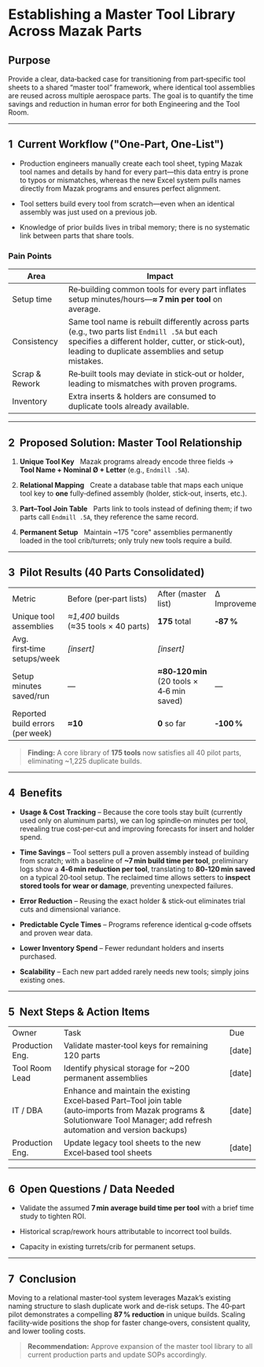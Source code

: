 # Establishing a Master Tool Library Across Mazak Parts

## Purpose

Provide a clear, data‑backed case for transitioning from part‑specific tool sheets to a shared “master tool” framework, where identical tool assemblies are reused across multiple aerospace parts. The goal is to quantify the time savings and reduction in human error for both Engineering and the Tool Room.

---

## 1  Current Workflow ("One‑Part, One‑List")

- Production engineers manually create each tool sheet, typing Mazak tool names and details by hand for every part—this data entry is prone to typos or mismatches, whereas the new Excel system pulls names directly from Mazak programs and ensures perfect alignment.
    
- Tool setters build every tool from scratch—even when an identical assembly was just used on a previous job.
    
- Knowledge of prior builds lives in tribal memory; there is no systematic link between parts that share tools.
    

### Pain Points

|Area|Impact|
|---|---|
|Setup time|Re‑building common tools for every part inflates setup minutes/hours—**≈ 7 min per tool** on average.|
|Consistency|Same tool name is rebuilt differently across parts (e.g., two parts list `Endmill .5A` but each specifies a different holder, cutter, or stick‑out), leading to duplicate assemblies and setup mistakes.|
|Scrap & Rework|Re‑built tools may deviate in stick‑out or holder, leading to mismatches with proven programs.|
|Inventory|Extra inserts & holders are consumed to duplicate tools already available.|

---

## 2  Proposed Solution: Master Tool Relationship

1. **Unique Tool Key**   Mazak programs already encode three fields → **Tool Name + Nominal Ø + Letter** (e.g., `Endmill .5A`).
    
2. **Relational Mapping**   Create a database table that maps each unique tool key to **one** fully‑defined assembly (holder, stick‑out, inserts, etc.).
    
3. **Part–Tool Join Table**   Parts link to tools instead of defining them; if two parts call `Endmill .5A`, they reference the same record.
    
4. **Permanent Setup**   Maintain ~175 "core" assemblies permanently loaded in the tool crib/turrets; only truly new tools require a build.
    

---

## 3  Pilot Results (40 Parts Consolidated)

|   |   |   |   |
|---|---|---|---|
|Metric|Before (per‑part lists)|After (master list)|Δ Improvement|
|Unique tool assemblies|_≈1,400_ builds (≈35 tools × 40 parts)|**175** total|**‑87 %**|
|Avg. first‑time setups/week|_[insert]_|_[insert]_||
|Setup minutes saved/run|—|**≈80‑120 min** (20 tools × 4‑6 min saved)|—|
|Reported build errors (per week)|**≈10**|**0** so far|**‑100 %**|

> **Finding:** A core library of **175 tools** now satisfies all 40 pilot parts, eliminating ~1,225 duplicate builds.

---

## 4  Benefits

- **Usage & Cost Tracking** – Because the core tools stay built (currently used only on aluminum parts), we can log spindle‑on minutes per tool, revealing true cost‑per‑cut and improving forecasts for insert and holder spend.
    
- **Time Savings** – Tool setters pull a proven assembly instead of building from scratch; with a baseline of **~7 min build time per tool**, preliminary logs show a **4‑6 min reduction per tool**, translating to **80‑120 min saved** on a typical 20‑tool setup. The reclaimed time allows setters to **inspect stored tools for wear or damage**, preventing unexpected failures.
    
- **Error Reduction** – Reusing the exact holder & stick‑out eliminates trial cuts and dimensional variance.
    
- **Predictable Cycle Times** – Programs reference identical g‑code offsets and proven wear data.
    
- **Lower Inventory Spend** – Fewer redundant holders and inserts purchased.
    
- **Scalability** – Each new part added rarely needs new tools; simply joins existing ones.
    

---

## 5  Next Steps & Action Items

|   |   |   |
|---|---|---|
|Owner|Task|Due|
|Production Eng.|Validate master‑tool keys for remaining 120 parts|[date]|
|Tool Room Lead|Identify physical storage for ~200 permanent assemblies|[date]|
|IT / DBA|Enhance and maintain the existing Excel‑based Part–Tool join table (auto‑imports from Mazak programs & Solutionware Tool Manager; add refresh automation and version backups)|[date]|
|Production Eng.|Update legacy tool sheets to the new Excel‑based tool sheets|[date]|

---

## 6  Open Questions / Data Needed

- Validate the assumed **7 min average build time per tool** with a brief time study to tighten ROI.
    
- Historical scrap/rework hours attributable to incorrect tool builds.
    
- Capacity in existing turrets/crib for permanent setups.
    

---

## 7  Conclusion

Moving to a relational master‑tool system leverages Mazak’s existing naming structure to slash duplicate work and de‑risk setups. The 40‑part pilot demonstrates a compelling **87 % reduction** in unique builds. Scaling facility‑wide positions the shop for faster change‑overs, consistent quality, and lower tooling costs.

> **Recommendation:** Approve expansion of the master tool library to all current production parts and update SOPs accordingly.
